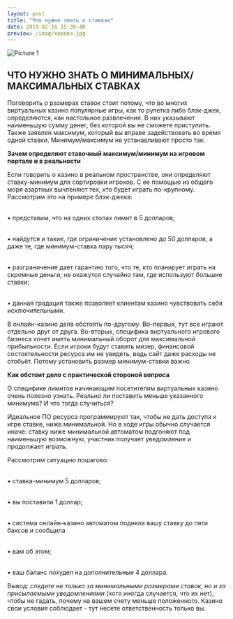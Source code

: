 ```yaml
---
layout: post
title: "Что нужно знать о ставках"
date: 2019-02-16 15:39:40
preview: /imag/корова.jpg
---
```

![Picture 1](/imag/ы.jpg)
## ЧТО НУЖНО ЗНАТЬ О МИНИМАЛЬНЫХ/МАКСИМАЛЬНЫХ СТАВКАХ

Поговорить о размерах ставок стоит потому, что во многих виртуальных казино популярные игры, как то рулетка либо блэк-джек, определяются, как настольное развлечение. В них указывают наименьшую сумму денег, без которой вы не сможете приступить. Также заявлен максимум, который вы вправе задействовать во время одной ставки. Минимум/максимум не устанавливают просто так.

<strong>Зачем определяют ставочный максимум/минимум на игровом портале и в реальности</strong>

Если говорить о казино в реальном пространстве, они определяют ставку-минимум для сортировки игроков. С ее помощью из общего моря азартных вычленяют тех, кто будет играть по-крупному. Рассмотрим это на примере блэк-джека:

<br>•	представим, что на одних столах лимит в 5 долларов;

<br>•	найдутся и такие, где ограничение установлено до 50 долларов, а даже те, где минимум-ставка пару тысяч;

<br>•	разграничение дает гарантию того, что те, кто планирует играть на скромные деньги, не окажутся случайно там, где используют большие ставки;

<br>•	данная градация также позволяет клиентам казино чувствовать себя исключительными. 

В онлайн-казино дела обстоять по-другому. Во-первых, тут все играют отдельно друг от друга. Во-вторых, специфика виртуального игрового бизнеса хочет иметь минимальный оборот для максимальной прибыльности. Если игроки будут ставить мизер, финансовой состоятельности ресурса им не увидеть, ведь сайт даже расходы не отобьёт. Потому установить размер минимум-ставки важно. 

<strong>Как обстоит дело с практической стороной вопроса</strong>

О специфике лимитов начинающим посетителям виртуальных казино очень полезно узнать. Реально ли поставить меньше указанного минимума? И что тогда случиться? 

Идеальное ПО ресурса программируют так, чтобы не дать доступа к игре ставке, ниже минимальной. Но в ходе игры обычно случается иначе: ставку ниже минимальной автоматом подгоняют под наименьшую возможную, участник получает уведомление и продолжает играть. 

Рассмотрим ситуацию пошагово:

<br>•	ставка-минимум 5 долларов;

<br>•	вы поставили 1 доллар;

<br>•	система онлайн-казино автоматом подняла вашу ставку до пяти баксов и сообщила 

<br>•	вам об этом;

<br>•	ваш баланс похудел на дополнительные 4 доллара. 

Вывод: <i>следите не только за минимальными размерами ставок, но и за присылаемыми уведомлениями</i> (хотя иногда случается, что их нет), чтобы не гадать, почему на вашем счету меньше положенного. Казино свои условия соблюдает - тут несете ответственность только вы. 
